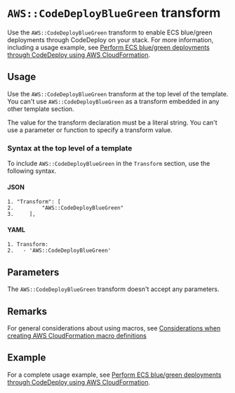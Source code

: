 # `AWS::CodeDeployBlueGreen` transform<a name="transform-aws-codedeploybluegreen"></a>

Use the `AWS::CodeDeployBlueGreen` transform to enable ECS blue/green deployments through CodeDeploy on your stack\. For more information, including a usage example, see [Perform ECS blue/green deployments through CodeDeploy using AWS CloudFormation](https://docs.aws.amazon.com/AWSCloudFormation/latest/UserGuide/blue-green.html)\.

## Usage<a name="aws-codedeploybluegreen-usage"></a>

Use the `AWS::CodeDeployBlueGreen` transform at the top level of the template\. You can't use `AWS::CodeDeployBlueGreen` as a transform embedded in any other template section\.

The value for the transform declaration must be a literal string\. You can't use a parameter or function to specify a transform value\.

### Syntax at the top level of a template<a name="aws-codedeploybluegreen-syntax-top-level-overview"></a>

To include `AWS::CodeDeployBlueGreen` in the `Transform` section, use the following syntax\.

#### JSON<a name="aws-codedeploybluegreen-syntax-top-level.json"></a>

```
1. "Transform": [
2.         "AWS::CodeDeployBlueGreen"
3.     ],
```

#### YAML<a name="aws-codedeploybluegreen-syntax-top-level.yaml"></a>

```
1. Transform:
2.   - 'AWS::CodeDeployBlueGreen'
```

## Parameters<a name="aws-v-transform-parameters"></a>

The `AWS::CodeDeployBlueGreen` transform doesn't accept any parameters\.

## Remarks<a name="aws-codedeploybluegreen-transform-remarks"></a>

For general considerations about using macros, see [Considerations when creating AWS CloudFormation macro definitions](template-macros.md#template-macros-considerations)

## Example<a name="aws-codedeploybluegreen-transform-examples"></a>

For a complete usage example, see [Perform ECS blue/green deployments through CodeDeploy using AWS CloudFormation](https://docs.aws.amazon.com/AWSCloudFormation/latest/UserGuide/blue-green.html)\.